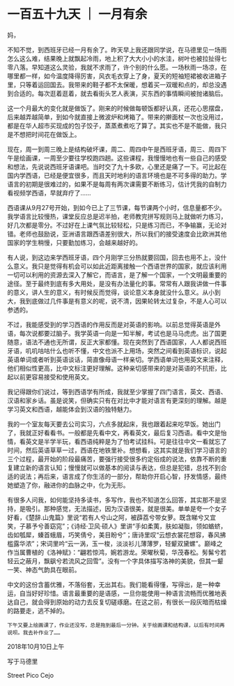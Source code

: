 # 一百五十九天 ｜ 一月有余

妈，

 

不知不觉，到西班牙已经一月有余了。昨天早上我还跟同学说，在马德里见一场雨怎么这么难，结果晚上就飘起冷雨，地上积了大大小小的水洼，树叶也被拉扯得七零八落。早知道这么灵验，我就不求雨了，许个别的什么愿。一场秋雨一场凉，在哪里都一样，如今温度降得厉害，风衣毛衣穿上了身，夏天的短袖短裙被收进箱子里，只等着运回国去。我带来的鞋子都不太保暖，想着买一双暖和点的，却总没遇到合适的。每次逛着逛着，就去看街头艺人表演，买东西的事情瞬间被抛诸脑后。

 

这一个月最大的变化就是做饭了。刚来的时候做每顿饭都好认真，还花心思摆盘，后来越弄越简单，到如今就直接上微波炉和烤箱了。带来的擀面杖一次也没用过，都是在华人超市买现成的包子饺子，蒸蒸煮煮吃了算了。其实也不是不能做，我只是不想把时间花在做饭上。



现在，周一到周三晚上是结构破坏课，周二、周四中午是西班牙语，周三、周四下午是绘画课，一周至少要往学校跑四趟。这些课程，我慢慢地也有一些自己的感受和想法，先说说西班牙语课吧。当时交了九十多欧，心里还是痛了一下。可比起在国内学西语，已经是便宜很多，而且天时地利的语言环境也是不可多得的助力。学语言的初期是很难过的，如果不是每周有两次课需要不断练习，估计凭我的自制力看视频学西语，早就弃疗了……

 

西语课从9月27号开始，到如今已上了三节课，每节课两个小时，信息量都不少。我学语言比较慢热，课堂反应总是迟半拍，老师教完拼写规则马上就做听力练习，好几次都是零分。不过好在上课气氛比较轻松，只是练习而已，不争输赢，无论对错。老师也鼓励说，亚洲语言跟西语差别很大，所以我们的接受速度会比欧洲其他国家的学生稍慢，只要勤加练习，会越来越好的。

 

有人说，到这边来学西班牙语，四个月刚学三分热就要回国，回去也用不上，没什么意义。我只是觉得有机会可以如此近距离接触一个西语世界的国家，就应该利用一切可以利用的资源去深入了解它，而语言，是了解一个国家，一个文明最重要的途径。至于最终到底有多大用处，是没有办法量化的事。常常有人跟我讲做一件事的意义，讲人生的意义，有时候反而觉得，谈论意义本身就没什么意义。从小到大，我到底做过几件事是有意义的呢，说不清，因果轮转太过复杂，不是人心可以参透的。

 

不过，我能感受到的学习西语的作用反而是对英语的影响。以前总觉得英语是外语，每次说都要过脑子。我学英语一向是一知半解，考试也是马马虎虎。出了国更随意，语法不通也无所谓，反正大家都懂。现在突然到了西语国家，人人都说西班牙语，叽叽咕咕什么也听不懂，中文也派不上用场，突然之间看到英语标识，说起英语单词或者听到英语谈话，简直像母语一样亲切。学西语单词也用英文来注释，他们相似性更高，比中文标注更好理解。这种亲切感带来的是对英语的不抗拒，比起以前更容易接受和使用英文。

 

我记得跟你们说过，等到西语学有所成，我就至少掌握了四门语言，英文、西语、汉语和家乡话。虽是说笑，但确实只有在对比中才能对语言有更深刻的理解。越是学习英文和西语，越能体会到汉语的独特魅力。

 

我的一个室友每天要去公司实习，六点多就起床，我也跟着起来吃早饭。她出门了，我就正好看看书。一般都是先看中文，再看英文，最后复习西语。看中文是怡情，看英文是半学半玩，看西语纯粹是为了怕考试挂科。可是往往中文一看就忘了时间，然后英语草草一过，西语在地铁里补。想想看，这其实就是我们学习语言的三个过程，最开始的阶段最痛苦，要强行接受很多约定俗成的说法，依靠不断的重复建立新的语言认知；慢慢就可以做基本的阅读与表达，但总是犯错，总找不到合适的说法；再后来，语言成了你生活的一部分，帮助你开启心智，抒发情感，最终她塑造了你，融进你的血脉之中，化为无形。

 

有很多人问我，如何能坚持多读书，多写作，我也不知道怎么回答，其实那不是坚持，是吸引。那种感觉，无法描述，因为汉语很美，就是很美。单单是夸一个女子好看，《楚辞.山鬼篇》里说“若有人兮山之阿，被薜荔兮带女萝。既含睇兮又宜笑，子慕予兮善窈窕”；《诗经·卫风·硕人》里讲“手如柔荑，肤如凝脂，领如蝤蛴，齿如瓠犀，螓首蛾眉，巧笑倩兮，美目盼兮”；唐诗里叹“云想衣裳花想容，春风拂槛露华浓”；宋词里吟“云一涡，玉一梭，淡淡衫儿薄薄罗，轻颦双黛螺”。巅峰之作当属曹植的《洛神赋》：“翩若惊鸿，婉若游龙。荣曜秋菊，华茂春松。髣髴兮若轻云之蔽月，飘飖兮若流风之回雪”。没有一个字具体描写洛神的美貌，但其一颦一笑、神态气韵具在眼前。

 

中文的这份含蓄优雅，不落俗套，无出其右。我们能看得懂，写得出，是一种幸运，自当好好珍惜。语言最重要的是语感，一旦你能使用一种语言流畅而优雅地表达自己，就会得到原始的动力去反复切磋琢磨。在这之前，有很长一段灰暗而枯燥的路要走，逃不掉的。

 

    下午又要上绘画课了，作业还没写，总是拖到最后一分钟。关于绘画课和结构课，以后有时间再说呗。我去补作业了……

 

 

 

2018年10月10日上午

写于马德里

Street Pico Cejo

